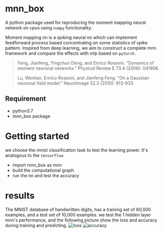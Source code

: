 # mnn_box
A python package used for reproducing the moment mapping neural network on cpus using `numpy` functionality.

Moment mapping nn is a spiking neural nn which can implement feedforward process based  concentrating on 
some statistics of spike pattern. Inspired from deep learning, we aim to construct a complete mnn framework and 
compare the effects with mlp based on `pytorch`.

> Feng, Jianfeng, Yingchun Deng, and Enrico Rossoni. "Dynamics of moment neuronal networks." Physical Review E 73.4 (2006): 041906.

>Lu, Wenlian, Enrico Rossoni, and Jianfeng Feng. "On a Gaussian neuronal field model." NeuroImage 52.3 (2010): 913-933.

## Requirement
- python3.7
- mnn_box package

# Getting started
we choose the mnist classification task to test the learning power. It's analogous 
to the `tensorflow`:
+ import mnn_box as mnn
+ build the computational graph
+ run the nn and test the accuracy

# results
The MNIST database of handwritten digits, has a training set of 60,000 examples,
and a test set of 10,000 examples. we test the 1 hidden layer mnn's performance, and the following 
picture show the loss and accuracy during training and predicting.
![loss](https://github.com/lepold/mnn_box/raw/master/image/loss.png)
![accuracy](https://github.com/lepold/mnn_box/raw/master/image/loss.png)

